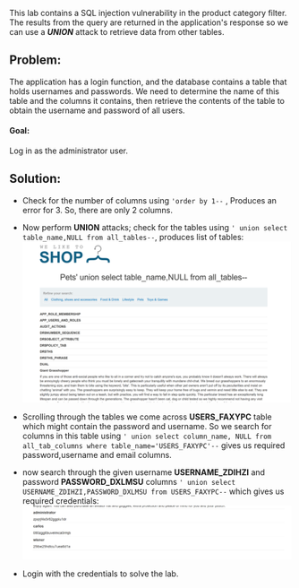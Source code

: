 This lab contains a SQL injection vulnerability in the product category filter. The results from the query are returned in the application's response so we can use a _**UNION**_ attack to retrieve data from other tables.

**<h2>Problem:</h2>**
The application has a login function, and the database contains a table that holds usernames and passwords. We need to determine the name of this table and the columns it contains, then retrieve the contents of the table to obtain the username and password of all users.

<h4>Goal:</h4>
Log in as the administrator user.


**<h2>Solution:</h2>**
- Check for the number of columns using ``'order by 1--`` , Produces an error for 3. So, there are only 2 columns.
- Now perform **UNION** attacks; check for the tables using ``' union select table_name,NULL from all_tables--``, produces list of tables:
![alt text](/images/lab6alltables.png)

- Scrolling through the tables we come across **USERS_FAXYPC** table which might contain the password and username. So we search for columns in this table using ``' union select column_name, NULL from all_tab_columns where table_name='USERS_FAXYPC'--`` gives us required password,username and email columns.

- now search through the given username **USERNAME_ZDIHZI** and password **PASSWORD_DXLMSU** columns ``' union select USERNAME_ZDIHZI,PASSWORD_DXLMSU from USERS_FAXYPC--`` which gives us required credentials:
![alt text](/images/lab6credentials.png)

- Login with the credentials to solve the lab.